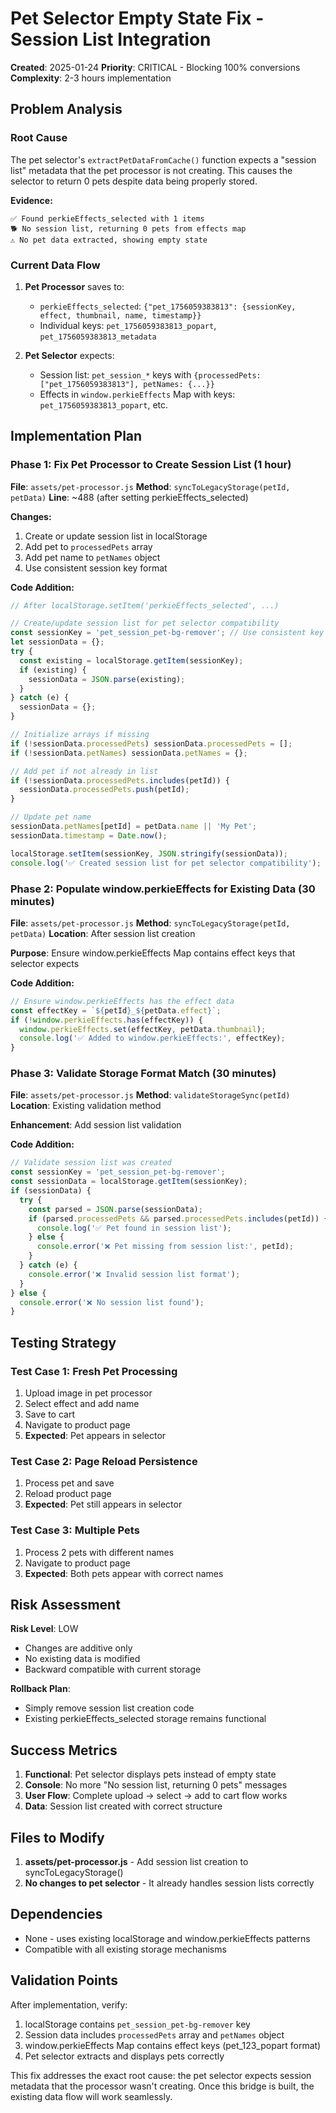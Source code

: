 # Pet Selector Empty State Fix - Session List Integration

**Created**: 2025-01-24
**Priority**: CRITICAL - Blocking 100% conversions
**Complexity**: 2-3 hours implementation

## Problem Analysis

### Root Cause
The pet selector's `extractPetDataFromCache()` function expects a "session list" metadata that the pet processor is not creating. This causes the selector to return 0 pets despite data being properly stored.

**Evidence:**
```
✅ Found perkieEffects_selected with 1 items  
🐕 No session list, returning 0 pets from effects map
⚠️ No pet data extracted, showing empty state
```

### Current Data Flow
1. **Pet Processor** saves to:
   - `perkieEffects_selected`: `{"pet_1756059383813": {sessionKey, effect, thumbnail, name, timestamp}}`
   - Individual keys: `pet_1756059383813_popart`, `pet_1756059383813_metadata`

2. **Pet Selector** expects:
   - Session list: `pet_session_*` keys with `{processedPets: ["pet_1756059383813"], petNames: {...}}`
   - Effects in `window.perkieEffects` Map with keys: `pet_1756059383813_popart`, etc.

## Implementation Plan

### Phase 1: Fix Pet Processor to Create Session List (1 hour)

**File**: `assets/pet-processor.js`
**Method**: `syncToLegacyStorage(petId, petData)`
**Line**: ~488 (after setting perkieEffects_selected)

**Changes:**
1. Create or update session list in localStorage
2. Add pet to `processedPets` array  
3. Add pet name to `petNames` object
4. Use consistent session key format

**Code Addition:**
```javascript
// After localStorage.setItem('perkieEffects_selected', ...)

// Create/update session list for pet selector compatibility
const sessionKey = 'pet_session_pet-bg-remover'; // Use consistent key
let sessionData = {};
try {
  const existing = localStorage.getItem(sessionKey);
  if (existing) {
    sessionData = JSON.parse(existing);
  }
} catch (e) {
  sessionData = {};
}

// Initialize arrays if missing
if (!sessionData.processedPets) sessionData.processedPets = [];
if (!sessionData.petNames) sessionData.petNames = {};

// Add pet if not already in list
if (!sessionData.processedPets.includes(petId)) {
  sessionData.processedPets.push(petId);
}

// Update pet name
sessionData.petNames[petId] = petData.name || 'My Pet';
sessionData.timestamp = Date.now();

localStorage.setItem(sessionKey, JSON.stringify(sessionData));
console.log('✅ Created session list for pet selector compatibility');
```

### Phase 2: Populate window.perkieEffects for Existing Data (30 minutes)

**File**: `assets/pet-processor.js` 
**Method**: `syncToLegacyStorage(petId, petData)`
**Location**: After session list creation

**Purpose**: Ensure window.perkieEffects Map contains effect keys that selector expects

**Code Addition:**
```javascript
// Ensure window.perkieEffects has the effect data
const effectKey = `${petId}_${petData.effect}`;
if (!window.perkieEffects.has(effectKey)) {
  window.perkieEffects.set(effectKey, petData.thumbnail);
  console.log('✅ Added to window.perkieEffects:', effectKey);
}
```

### Phase 3: Validate Storage Format Match (30 minutes)

**File**: `assets/pet-processor.js`
**Method**: `validateStorageSync(petId)`
**Location**: Existing validation method

**Enhancement**: Add session list validation

**Code Addition:**
```javascript
// Validate session list was created
const sessionKey = 'pet_session_pet-bg-remover';
const sessionData = localStorage.getItem(sessionKey);
if (sessionData) {
  try {
    const parsed = JSON.parse(sessionData);
    if (parsed.processedPets && parsed.processedPets.includes(petId)) {
      console.log('✅ Pet found in session list');
    } else {
      console.error('❌ Pet missing from session list:', petId);
    }
  } catch (e) {
    console.error('❌ Invalid session list format');
  }
} else {
  console.error('❌ No session list found');
}
```

## Testing Strategy

### Test Case 1: Fresh Pet Processing
1. Upload image in pet processor
2. Select effect and add name  
3. Save to cart
4. Navigate to product page
5. **Expected**: Pet appears in selector

### Test Case 2: Page Reload Persistence  
1. Process pet and save
2. Reload product page
3. **Expected**: Pet still appears in selector

### Test Case 3: Multiple Pets
1. Process 2 pets with different names
2. Navigate to product page
3. **Expected**: Both pets appear with correct names

## Risk Assessment

**Risk Level**: LOW
- Changes are additive only
- No existing data is modified
- Backward compatible with current storage

**Rollback Plan**: 
- Simply remove session list creation code
- Existing perkieEffects_selected storage remains functional

## Success Metrics

1. **Functional**: Pet selector displays pets instead of empty state
2. **Console**: No more "No session list, returning 0 pets" messages
3. **User Flow**: Complete upload → select → add to cart flow works
4. **Data**: Session list created with correct structure

## Files to Modify

1. **assets/pet-processor.js** - Add session list creation to syncToLegacyStorage()
2. **No changes to pet selector** - It already handles session lists correctly

## Dependencies

- None - uses existing localStorage and window.perkieEffects patterns
- Compatible with all existing storage mechanisms

## Validation Points

After implementation, verify:
1. localStorage contains `pet_session_pet-bg-remover` key
2. Session data includes `processedPets` array and `petNames` object
3. window.perkieEffects Map contains effect keys (pet_123_popart format)
4. Pet selector extracts and displays pets correctly

This fix addresses the exact root cause: the pet selector expects session metadata that the processor wasn't creating. Once this bridge is built, the existing data flow will work seamlessly.